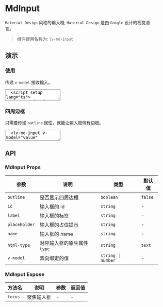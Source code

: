 # MdInput

`Material Design` 风格的输入框; `Material Design` 是由 `Google` 设计的视觉语言。

> 组件使用名称为: `lv-md-input`

## 演示

<script setup>
  import { MdInput } from "../../src"
  import { ref, watch } from 'vue'

  const value = ref('')
</script>

### 使用

传递 `v-model` 接收输入。

<ClientOnly>
  <CodePreview>
  <textarea lang="vue">
  <script setup lang="ts">
    import { ref, watch } from 'vue'
    //-
    const value = ref('')
  </script>
  <template>
    <lv-md-input v-model="value" label="姓名"></lv-md-input>
  </template>
  </textarea>
  <template #preview>
    <MdInput v-model="value" label="姓名"></MdInput>
  </template>
  </CodePreview>
</ClientOnly>

### 四周边框

只需要传递 `outline` 属性，就能让输入框带有边框。

<ClientOnly>
  <CodePreview>
  <textarea lang="vue-html">
  <lv-md-input v-model="value" label="姓名" outline></lv-md-input>
  </textarea>
  <template #preview>
    <MdInput v-model="value" label="姓名" outline></MdInput>
  </template>
  </CodePreview>
</ClientOnly>

## API

### MdInput Props

<!-- prettier-ignore -->
| 参数 | 说明 | 类型 | 默认值 |
| --- | --- | --- | --- |
| `outline` | 是否显示四周边框 | `boolean` | `false` |
| `id` | 输入框的 id | `string` | - |
| `label` | 输入框的标签 | `string` | - |
| `placeholder` | 输入框的占位提示 | `string` | - |
| `name` | 输入框的 name | `string` | - |
| `html-type` | 对应输入框的原生属性 `type` | `string` | `text` |
| `v-model` | 双向绑定的值 | `string \| number` | - |

### MdInput Expose

<!-- prettier-ignore -->
| 方法名 | 说明 | 参数 | 返回值 |
| --- | --- | --- | --- |
| `focus` | 聚焦输入框 | - | - |
